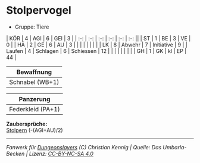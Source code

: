 # Stolpervogel  
- Gruppe: Tiere  

| KÖR    | 4 | AGI      | 6  | GEI        | 3  |
| :-: | :-: | :-: | :-: | :-: | :-: ||
| ST     | 1 | BE       | 3  | VE         | 0  |
| HÄ     | 2 | GE       | 6  | AU         | 3  |
|        |   |          |    |            |    |
| LK     | 8 | Abwehr   | 7  | Initiative | 9  |
| Laufen | 4 | Schlagen | 6  | Schiessen  | 12 |
|        |   |          |    |            |    |
| GH     | 1 | GK       | kl | EP         | 44 |


| Bewaffnung |
| --- |
| Schnabel (WB+1) |


| Panzerung |
| --- |
| Federkleid (PA+1) |


**Zaubersprüche:**  
[Stolpern](/grw/zauber/stolpern.md) (-(AGI+AU)/2)




___
*Fanwerk für [Dungeonslayers](https://www.dungeonslayers.net/) (C) Christian Kennig | Quelle: Das Umbarla-Becken | Lizenz: [CC-BY-NC-SA 4.0](https://creativecommons.org/licenses/by-nc-sa/4.0/deed.de)*